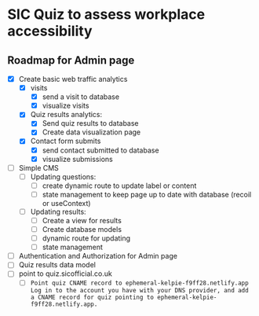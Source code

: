 # SIC Quiz to assess workplace accessibility

## Roadmap for Admin page
- [X] Create basic web traffic analytics
  - [X] visits
    - [X] send a visit to database
    - [X] visualize visits
  - [X] Quiz results analytics:
    - [X] Send quiz results to database
    - [X] Create data visualization page
  - [X] Contact form submits
    - [X] send contact submitted to database
    - [X] visualize submissions
- [ ] Simple CMS
  - [ ] Updating questions:
    - [ ] create dynamic route to update label or content
    - [ ] state management to keep page up to date with database (recoil or useContext)
  - [ ] Updating results:
    - [ ] Create a view for results
    - [ ] Create database models
    - [ ] dynamic route for updating
    - [ ] state management
- [ ] Authentication and Authorization for Admin page
- [ ] Quiz results data model
- [ ] point to quiz.sicofficial.co.uk
  - [ ] `Point quiz CNAME record to ephemeral-kelpie-f9ff28.netlify.app Log in to the account you have with your DNS provider, and add a CNAME record for quiz pointing to ephemeral-kelpie-f9ff28.netlify.app.`
